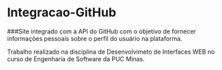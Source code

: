 # Integracao-GitHub
###Site integrado com a API do GitHub com o objetivo de fornecer informações pessoais sobre o perfil do usuário na plataforma.

Trabalho realizado na disciplina de Desenvolvimeto de Interfaces WEB no curso de Engenharia de Software da PUC Minas.

